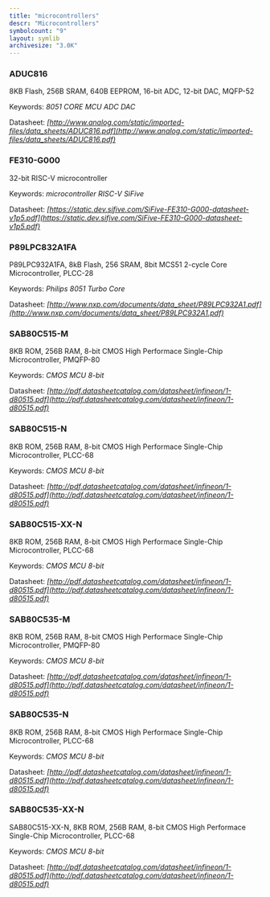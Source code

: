 ```yaml
---
title: "microcontrollers"
descr: "Microcontrollers"
symbolcount: "9"
layout: symlib
archivesize: "3.0K"
---
```


### ADUC816
8KB Flash, 256B SRAM, 640B EEPROM, 16-bit ADC, 12-bit DAC, MQFP-52


Keywords: *8051 CORE MCU ADC DAC*

Datasheet: *[http://www.analog.com/static/imported-files/data_sheets/ADUC816.pdf](http://www.analog.com/static/imported-files/data_sheets/ADUC816.pdf)*

### FE310-G000
32-bit RISC-V microcontroller


Keywords: *microcontroller RISC-V SiFive*

Datasheet: *[https://static.dev.sifive.com/SiFive-FE310-G000-datasheet-v1p5.pdf](https://static.dev.sifive.com/SiFive-FE310-G000-datasheet-v1p5.pdf)*

### P89LPC832A1FA
P89LPC932A1FA, 8kB Flash, 256 SRAM, 8bit MCS51 2-cycle Core Microcontroller, PLCC-28


Keywords: *Philips 8051 Turbo Core*

Datasheet: *[http://www.nxp.com/documents/data_sheet/P89LPC932A1.pdf](http://www.nxp.com/documents/data_sheet/P89LPC932A1.pdf)*

### SAB80C515-M
8KB ROM, 256B RAM, 8-bit CMOS High Performace Single-Chip Microcontroller, PMQFP-80


Keywords: *CMOS MCU 8-bit*

Datasheet: *[http://pdf.datasheetcatalog.com/datasheet/infineon/1-d80515.pdf](http://pdf.datasheetcatalog.com/datasheet/infineon/1-d80515.pdf)*

### SAB80C515-N
8KB ROM, 256B RAM, 8-bit CMOS High Performace Single-Chip Microcontroller, PLCC-68


Keywords: *CMOS MCU 8-bit*

Datasheet: *[http://pdf.datasheetcatalog.com/datasheet/infineon/1-d80515.pdf](http://pdf.datasheetcatalog.com/datasheet/infineon/1-d80515.pdf)*

### SAB80C515-XX-N
8KB ROM, 256B RAM, 8-bit CMOS High Performace Single-Chip Microcontroller, PLCC-68


Keywords: *CMOS MCU 8-bit*

Datasheet: *[http://pdf.datasheetcatalog.com/datasheet/infineon/1-d80515.pdf](http://pdf.datasheetcatalog.com/datasheet/infineon/1-d80515.pdf)*

### SAB80C535-M
8KB ROM, 256B RAM, 8-bit CMOS High Performace Single-Chip Microcontroller, PMQFP-80


Keywords: *CMOS MCU 8-bit*

Datasheet: *[http://pdf.datasheetcatalog.com/datasheet/infineon/1-d80515.pdf](http://pdf.datasheetcatalog.com/datasheet/infineon/1-d80515.pdf)*

### SAB80C535-N
8KB ROM, 256B RAM, 8-bit CMOS High Performace Single-Chip Microcontroller, PLCC-68


Keywords: *CMOS MCU 8-bit*

Datasheet: *[http://pdf.datasheetcatalog.com/datasheet/infineon/1-d80515.pdf](http://pdf.datasheetcatalog.com/datasheet/infineon/1-d80515.pdf)*

### SAB80C535-XX-N
SAB80C515-XX-N, 8KB ROM, 256B RAM, 8-bit CMOS High Performace Single-Chip Microcontroller, PLCC-68


Keywords: *CMOS MCU 8-bit*

Datasheet: *[http://pdf.datasheetcatalog.com/datasheet/infineon/1-d80515.pdf](http://pdf.datasheetcatalog.com/datasheet/infineon/1-d80515.pdf)*

